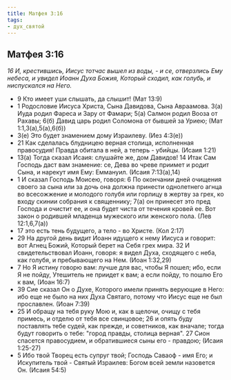 ```yaml
---
title: Матфея 3:16
tags: 
- дух_святой
---
```


## Матфея 3:16

*16 И, крестившись, Иисус тотчас вышел из воды, - и се, отверзлись Ему небеса, и увидел Иоанн Духа Божия, Который сходил, как голубь, и ниспускался на Него.*

- 9 Кто имеет уши слышать, да слышит! (Мат 13:9)
- 1 Родословие Иисуса Христа, Сына Давидова, Сына Авраамова. 3(а) Иуда родил Фареса и Зару от Фамари; 5(а) Салмон родил Вооза от Рахавы; 6(б) Давид царь родил Соломона от бывшей за Уриею; (Мат 1:1,3(а),5(а),6(б))
- 3(е) Это будет знамением дому Израилеву. (Иез 4:3(е))
- 21 Как сделалась блудницею верная столица, исполненная правосудия! Правда обитала в ней, а теперь - убийцы. (Исаия 1:21)
- 13(а) Тогда сказал Исаия: слушайте же, дом Давидов! 14 Итак Сам Господь даст вам знамение: се, Дева во чреве приимет и родит Сына, и нарекут имя Ему: Еммануил. (Исаия 7:13(а),14)
- 1 И сказал Господь Моисею, говоря: 6 По окончании дней очищения своего за сына или за дочь она должна принести однолетнего агнца во всесожжение и молодого голубя или горлицу в жертву за грех, ко входу скинии собрания к священнику; 7(а) он принесет это пред Господа и очистит ее, и она будет чиста от течения кровей ее. Вот закон о родившей младенца мужеского или женского пола. (Лев 12:1,6,7(а))
- 17 это есть тень будущего, а тело - во Христе. (Кол 2:17)
- 29 На другой день видит Иоанн идущего к нему Иисуса и говорит: вот Агнец Божий, Который берет на Себя грех мира. 32 И свидетельствовал Иоанн, говоря: я видел Духа, сходящего с неба, как голубя, и пребывающего на Нем. (Иоан 1:32,29)
- 7 Но Я истину говорю вам: лучше для вас, чтобы Я пошел; ибо, если Я не пойду, Утешитель не приидет к вам; а если пойду, то пошлю Его к вам, (Иоан 16:7)
- 39 Сие сказал Он о Духе, Которого имели принять верующие в Него: ибо еще не было на них Духа Святаго, потому что Иисус еще не был прославлен. (Иоан 7:39)
- 25 И обращу на тебя руку Мою и, как в щелочи, очищу с тебя примесь, и отделю от тебя все свинцовое; 26 и опять буду поставлять тебе судей, как прежде, и советников, как вначале; тогда будут говорить о тебе: "город правды, столица верная". 27 Сион спасется правосудием, и обратившиеся сыны его - правдою; (Исаия 1:25-27)
- 5 Ибо твой Творец есть супруг твой; Господь Саваоф - имя Его; и Искупитель твой - Святый Израилев: Богом всей земли назовется Он. (Исаия 54:5)